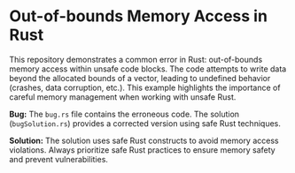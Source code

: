 # Out-of-bounds Memory Access in Rust

This repository demonstrates a common error in Rust: out-of-bounds memory access within unsafe code blocks.  The code attempts to write data beyond the allocated bounds of a vector, leading to undefined behavior (crashes, data corruption, etc.).  This example highlights the importance of careful memory management when working with unsafe Rust.

**Bug:** The `bug.rs` file contains the erroneous code.  The solution (`bugSolution.rs`) provides a corrected version using safe Rust techniques.

**Solution:** The solution uses safe Rust constructs to avoid memory access violations.  Always prioritize safe Rust practices to ensure memory safety and prevent vulnerabilities.